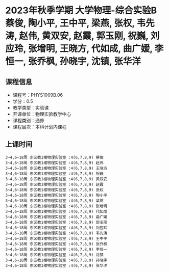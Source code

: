 # 2023年秋季学期 大学物理-综合实验B 蔡俊, 陶小平, 王中平, 梁燕, 张权, 韦先涛, 赵伟, 黄双安, 赵霞, 郭玉刚, 祝巍, 刘应玲, 张增明, 王晓方, 代如成, 曲广媛, 李恒一, 张乔枫, 孙晓宇, 沈镇, 张华洋






## 课程信息

- 课程号：PHYS1009B.06
- 学分：0.5
- 教学类型：实验课
- 开课单位：物理实验教学中心
- 课程类别：通修
- 课程层次：本科计划内课程

## 上课时间

```
3~4,6~18周 东区教1楼物理实验室 :4(6,7,8,9) 蔡俊
3~4,6~18周 东区教1楼物理实验室 :4(6,7,8,9) 赵伟
3~4,6~18周 东区教1楼物理实验室 :4(6,7,8,9) 王晓方
3~4,6~18周 东区教1楼物理实验室 :4(6,7,8,9) 祝巍
3~4,6~18周 东区教1楼物理实验室 :4(6,7,8,9) 黄双安
3~4,6~18周 东区教1楼物理实验室 :4(6,7,8,9) 赵霞
3~4,6~18周 东区教1楼物理实验室 :4(6,7,8,9) 张权
3~4,6~18周 东区教1楼物理实验室 :4(6,7,8,9) 陶小平
3~4,6~18周 东区教1楼物理实验室 :4(6,7,8,9) 梁燕
3~4,6~18周 东区教1楼物理实验室 :4(6,7,8,9) 张增明
3~4,6~18周 东区教1楼物理实验室 :4(6,7,8,9) 代如成
3~4,6~18周 东区教1楼物理实验室 :4(6,7,8,9) 曲广媛
3~4,6~18周 东区教1楼物理实验室 :4(6,7,8,9) 郭玉刚
3~4,6~18周 东区教1楼物理实验室 :4(6,7,8,9) 刘应玲
3~4,6~18周 东区教1楼物理实验室 :4(6,7,8,9) 韦先涛
3~4,6~18周 东区教1楼物理实验室 :4(6,7,8,9) 王中平
3~4,6~18周 东区教1楼物理实验室 :4(6,7,8,9) 张乔枫
3~4,6~18周 东区教1楼物理实验室 :4(6,7,8,9) 李恒一
3~4,6~18周 东区教1楼物理实验室 :4(6,7,8,9) 沈镇
3~4,6~18周 东区教1楼物理实验室 :4(6,7,8,9) 孙晓宇
3~4,6~18周 东区教1楼物理实验室 :4(6,7,8,9) 张华洋
```

